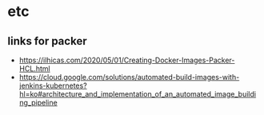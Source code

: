 # etc


## links for packer 
- https://ilhicas.com/2020/05/01/Creating-Docker-Images-Packer-HCL.html
- https://cloud.google.com/solutions/automated-build-images-with-jenkins-kubernetes?hl=ko#architecture_and_implementation_of_an_automated_image_building_pipeline

